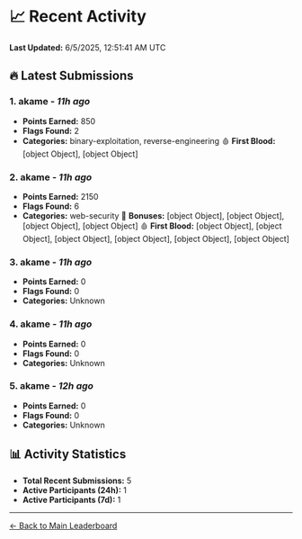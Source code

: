 # 📈 Recent Activity

**Last Updated:** 6/5/2025, 12:51:41 AM UTC

## 🔥 Latest Submissions

### 1. akame - *11h ago*
- **Points Earned:** 850
- **Flags Found:** 2
- **Categories:** binary-exploitation, reverse-engineering 🩸 **First Blood:** [object Object], [object Object]

### 2. akame - *11h ago*
- **Points Earned:** 2150
- **Flags Found:** 6
- **Categories:** web-security 🎯 **Bonuses:** [object Object], [object Object], [object Object], [object Object] 🩸 **First Blood:** [object Object], [object Object], [object Object], [object Object], [object Object], [object Object]

### 3. akame - *11h ago*
- **Points Earned:** 0
- **Flags Found:** 0
- **Categories:** Unknown

### 4. akame - *11h ago*
- **Points Earned:** 0
- **Flags Found:** 0
- **Categories:** Unknown

### 5. akame - *12h ago*
- **Points Earned:** 0
- **Flags Found:** 0
- **Categories:** Unknown

## 📊 Activity Statistics

- **Total Recent Submissions:** 5
- **Active Participants (24h):** 1
- **Active Participants (7d):** 1

---
[← Back to Main Leaderboard](README.md)
